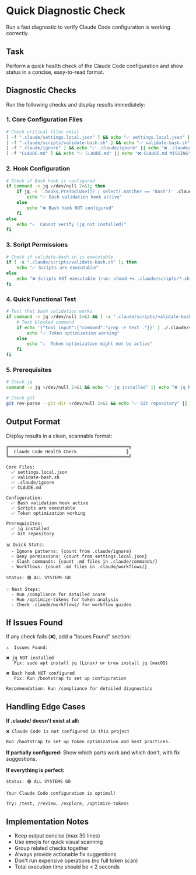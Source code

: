 # Quick Diagnostic Check

Run a fast diagnostic to verify Claude Code configuration is working correctly.

## Task

Perform a quick health check of the Claude Code configuration and show status in a concise, easy-to-read format.

## Diagnostic Checks

Run the following checks and display results immediately:

### 1. Core Configuration Files

```bash
# Check critical files exist
[ -f ".claude/settings.local.json" ] && echo "✅ settings.local.json" || echo "❌ settings.local.json MISSING"
[ -f ".claude/scripts/validate-bash.sh" ] && echo "✅ validate-bash.sh" || echo "❌ validate-bash.sh MISSING"
[ -f ".claude/ignore" ] && echo "✅ .claude/ignore" || echo "❌ .claude/ignore MISSING"
[ -f "CLAUDE.md" ] && echo "✅ CLAUDE.md" || echo "❌ CLAUDE.md MISSING"
```

### 2. Hook Configuration

```bash
# Check if Bash hook is configured
if command -v jq >/dev/null 2>&1; then
    if jq -e '.hooks.PreToolUse[]? | select(.matcher == "Bash")' .claude/settings.local.json >/dev/null 2>&1; then
        echo "✅ Bash validation hook active"
    else
        echo "❌ Bash hook NOT configured"
    fi
else
    echo "⚠️  Cannot verify (jq not installed)"
fi
```

### 3. Script Permissions

```bash
# Check if validate-bash.sh is executable
if [ -x ".claude/scripts/validate-bash.sh" ]; then
    echo "✅ Scripts are executable"
else
    echo "❌ Scripts NOT executable (run: chmod +x .claude/scripts/*.sh)"
fi
```

### 4. Quick Functional Test

```bash
# Test that bash validation works
if command -v jq >/dev/null 2>&1 && [ -x ".claude/scripts/validate-bash.sh" ]; then
    # Test blocked command
    if echo '{"tool_input":{"command":"grep -r test ."}}' | ./.claude/scripts/validate-bash.sh 2>&1 | grep -q "ERROR"; then
        echo "✅ Token optimization working"
    else
        echo "⚠️  Token optimization might not be active"
    fi
fi
```

### 5. Prerequisites

```bash
# Check jq
command -v jq >/dev/null 2>&1 && echo "✅ jq installed" || echo "❌ jq NOT installed (required!)"

# Check git
git rev-parse --git-dir >/dev/null 2>&1 && echo "✅ Git repository" || echo "ℹ️  Not a git repo"
```

## Output Format

Display results in a clean, scannable format:

```
╔══════════════════════════════════════════════╗
║  Claude Code Health Check                   ║
╚══════════════════════════════════════════════╝

Core Files:
  ✅ settings.local.json
  ✅ validate-bash.sh
  ✅ .claude/ignore
  ✅ CLAUDE.md

Configuration:
  ✅ Bash validation hook active
  ✅ Scripts are executable
  ✅ Token optimization working

Prerequisites:
  ✅ jq installed
  ✅ Git repository

📊 Quick Stats:
  - Ignore patterns: {count from .claude/ignore}
  - Deny permissions: {count from settings.local.json}
  - Slash commands: {count .md files in .claude/commands/}
  - Workflows: {count .md files in .claude/workflows/}

Status: 🟢 ALL SYSTEMS GO

💡 Next Steps:
  - Run /compliance for detailed score
  - Run /optimize-tokens for token analysis
  - Check .claude/workflows/ for workflow guides
```

## If Issues Found

If any check fails (❌), add a "Issues Found" section:

```
⚠️  Issues Found:

❌ jq NOT installed
   Fix: sudo apt install jq (Linux) or brew install jq (macOS)

❌ Bash hook NOT configured
   Fix: Run /bootstrap to set up configuration

Recommendation: Run /compliance for detailed diagnostics
```

## Handling Edge Cases

**If .claude/ doesn't exist at all:**
```
❌ Claude Code is not configured in this project

Run /bootstrap to set up token optimization and best practices.
```

**If partially configured:**
Show which parts work and which don't, with fix suggestions.

**If everything is perfect:**
```
Status: 🟢 ALL SYSTEMS GO

Your Claude Code configuration is optimal!

Try: /test, /review, /explore, /optimize-tokens
```

## Implementation Notes

- Keep output concise (max 30 lines)
- Use emojis for quick visual scanning
- Group related checks together
- Always provide actionable fix suggestions
- Don't run expensive operations (no full token scan)
- Total execution time should be < 2 seconds
